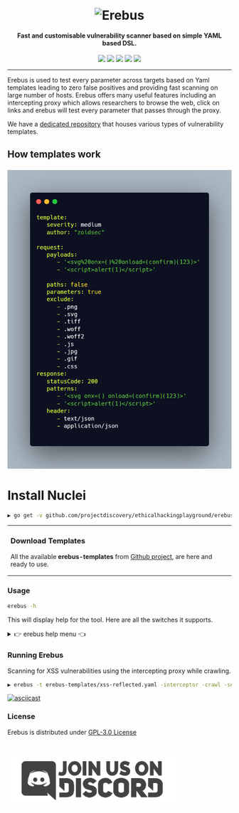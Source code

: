 <h1 align="center">
  <br>
<img src="https://images-wixmp-ed30a86b8c4ca887773594c2.wixmp.com/f/d06120c6-10fa-49a6-8e5a-6de6024c71b5/ddaf69q-cbe86b59-8049-40b6-96ca-bb1929a0b073.gif?token=eyJ0eXAiOiJKV1QiLCJhbGciOiJIUzI1NiJ9.eyJzdWIiOiJ1cm46YXBwOjdlMGQxODg5ODIyNjQzNzNhNWYwZDQxNWVhMGQyNmUwIiwiaXNzIjoidXJuOmFwcDo3ZTBkMTg4OTgyMjY0MzczYTVmMGQ0MTVlYTBkMjZlMCIsIm9iaiI6W1t7InBhdGgiOiJcL2ZcL2QwNjEyMGM2LTEwZmEtNDlhNi04ZTVhLTZkZTYwMjRjNzFiNVwvZGRhZjY5cS1jYmU4NmI1OS04MDQ5LTQwYjYtOTZjYS1iYjE5MjlhMGIwNzMuZ2lmIn1dXSwiYXVkIjpbInVybjpzZXJ2aWNlOmZpbGUuZG93bmxvYWQiXX0.n65EW1oBAX5Uc1gs3SvkpXvS-3Tc1uaP7BRVhSj04DE" width="200px" alt="Erebus">
</h1>

<h4 align="center">Fast and customisable vulnerability scanner based on simple YAML based DSL.</h4>


<p align="center">
<a href="https://goreportcard.com/report/github.com/ethicalhackingplayground/erebus"><img src="https://goreportcard.com/badge/github.com/ethicalhackingplayground/erebus"></a>
<a href="https://github.com/ethicalhackingplayground/erebus/issues"><img src="https://img.shields.io/badge/contributions-welcome-brightgreen.svg?style=flat"></a>
<a href="https://github.com/ethicalhackingplayground/erebus/releases"><img src="https://img.shields.io/github/release/ethicalhackingplayground/erebus"></a>
<a href="https://twitter.com/z0idsec"><img src="https://img.shields.io/twitter/follow/z0idsec.svg?logo=twitter"></a>
<a href="https://discord.gg/MQWCem5b"><img src="https://img.shields.io/discord/695645237418131507.svg?logo=discord"></a>
</p>

---

Erebus is used to test every parameter across targets based on Yaml templates leading to zero false positives and providing fast scanning on large number of hosts. Erebus offers many useful features including an intercepting proxy which allows researchers to browse the web, click on links and erebus will test every parameter that passes through the proxy.

We have a [dedicated repository](https://github.com/ethicalhackingplayground/erebus/erebus-templates) that houses various types of vulnerability templates.



## How templates work


<h3 align="center">
  <img src="static/yaml.png" alt="yaml-templates-flow" width="700px"></a>
</h3>


# Install Nuclei

```sh
▶ go get -v github.com/projectdiscovery/ethicalhackingplayground/erebus
```

<table>
<tr>
<td>  

### Download Templates

All the available **erebus-templates** from [Github project](https://github.com/ethicalhackingplayground/erebus/tree/main/erebus-templates), are here and ready to use.

</td>
</tr>
</table>


### Usage

```sh
erebus -h
```

This will display help for the tool. Here are all the switches it supports.

<details>
<summary> 👉 erebus help menu 👈</summary>

```
Usage of ./erebus:
  -burp-sitemap string
        scan burp xml sitemap (without base64 decoded)
  -c int
        the number of concurrent requsts (default 100)
  -crawl
        crawl through each intercepted request (default true)
  -depth int
        the crawl depth (default 5)
  -interceptor
        intercept the requests through the proxy and test each parameter
  -o string
        output results to a file
  -p string
        the port on which the interception proxy will listen on (default "8080")
  -scope string
        the scope for the proxy intercetor
  -secure
        determaines if the connection is secure or not
  -silent
        silent (only show vulnerable urls)
  -t string
        use the templates with all our yaml rules instead
  -tc string
        Use other tools by executing an os command (default "qsreplace")
```

</details>

### Running Erebus

Scanning for XSS vulnerabilities using the intercepting proxy while crawling.

```sh
▶ erebus -t erebus-templates/xss-reflected.yaml -interceptor -crawl -secure
```

[![asciicast](https://asciinema.org/a/424487.svg)](https://asciinema.org/a/424487)

### License

Erebus is distributed under [GPL-3.0 License](https://github.com/ethicalhackingplayground/erebus/blob/main/LICENSE)

<h1 align="left">
  <a href="https://discord.gg/MQWCem5b"><img src="static/Join-Discord.png" width="380" alt="Join Discord"></a>
</h1>
